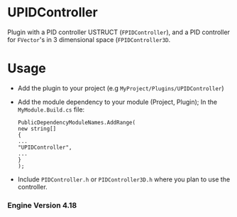 UPIDController
=====

Plugin with a PID controller USTRUCT (`FPIDController`), and a PID controller for `FVector`'s in 3 dimensional space (`FPIDController3D`.

Usage
=====

-   Add the plugin to your project (e.g `MyProject/Plugins/UPIDController`)  
    

-   Add the module dependency to your module (Project, Plugin); In the
    `MyModule.Build.cs` file:  

		PublicDependencyModuleNames.AddRange(  
		new string[]  
		{  
		...  
		"UPIDController",  
		...  
		}  
		);  
    

-   Include `PIDController.h` or `PIDController3D.h` where you plan to use the controller.

### Engine Version 4.18
